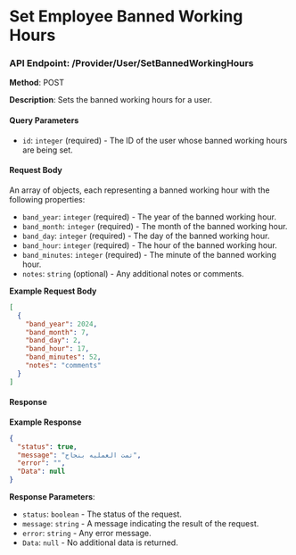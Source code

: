 # Set Employee Banned Working Hours
### API Endpoint: /Provider/User/SetBannedWorkingHours

**Method**: POST

**Description**: Sets the banned working hours for a user.

#### Query Parameters

- `id`: `integer` (required) - The ID of the user whose banned working hours are being set.

#### Request Body

An array of objects, each representing a banned working hour with the following properties:

- `band_year`: `integer` (required) - The year of the banned working hour.
- `band_month`: `integer` (required) - The month of the banned working hour.
- `band_day`: `integer` (required) - The day of the banned working hour.
- `band_hour`: `integer` (required) - The hour of the banned working hour.
- `band_minutes`: `integer` (required) - The minute of the banned working hour.
- `notes`: `string` (optional) - Any additional notes or comments.

**Example Request Body**

```json
[
  {
    "band_year": 2024,
    "band_month": 7,
    "band_day": 2,
    "band_hour": 17,
    "band_minutes": 52,
    "notes": "comments"
  }
]
```

#### Response

**Example Response**

```json
{
  "status": true,
  "message": "تمت العمليه بنجاح",
  "error": "",
  "Data": null
}
```

**Response Parameters**:

- `status`: `boolean` - The status of the request.
- `message`: `string` - A message indicating the result of the request.
- `error`: `string` - Any error message.
- `Data`: `null` - No additional data is returned.

